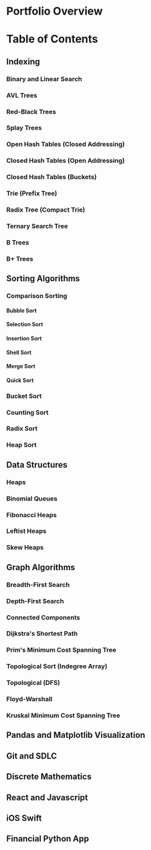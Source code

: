 # Portfolio Overview
<h1>Table of Contents</h1>

<h2>Indexing</h2>
  <h3>Binary and Linear Search</h3>
  <h3>AVL Trees</h3>
  <h3>Red-Black Trees</h3>
  <h3>Splay Trees</h3>
  <h3>Open Hash Tables (Closed Addressing)</h3>
  <h3>Closed Hash Tables (Open Addressing)</h3>
  <h3>Closed Hash Tables (Buckets)</h3>
  <h3>Trie (Prefix Tree)</h3>
  <h3>Radix Tree (Compact Trie)</h3>
  <h3>Ternary Search Tree</h3>
  <h3>B Trees</h3>
  <h3>B+ Trees</h3>
<h2>Sorting Algorithms</h2>
  <h3>Comparison Sorting</h3>
    <h4>Bubble Sort</h4>
    <h4>Selection Sort</h4>
    <h4>Insertion Sort</h4>
    <h4>Shell Sort</h4>
    <h4>Merge Sort</h4>
    <h4>Quick Sort</h4>
  <h3>Bucket Sort</h3>
  <h3>Counting Sort</h3>
  <h3>Radix Sort</h3>
  <h3>Heap Sort</h3>
<h2>Data Structures</h2>
  <h3>Heaps</h3>
  <h3>Binomial Queues</h3>
  <h3>Fibonacci Heaps</h3>
  <h3>Leftist Heaps</h3>
  <h3>Skew Heaps</h3>
<h2>Graph Algorithms</h2>
  <h3>Breadth-First Search</h3>
  <h3>Depth-First Search</h3>
  <h3>Connected Components</h3>
  <h3>Dijkstra's Shortest Path</h3>
  <h3>Prim's Minimum Cost Spanning Tree</h3>
  <h3>Topological Sort (Indegree Array)</h3>
  <h3>Topological (DFS)</h3>
  <h3>Floyd-Warshall</h3>
  <h3>Kruskal Minimum Cost Spanning Tree</h3>
<h2>Pandas and Matplotlib Visualization</h2>
<h2>Git and SDLC</h2>
<h2>Discrete Mathematics</h2>
<h2>React and Javascript</h2>
<h2>iOS Swift</h2>
<h2>Financial Python App</h2>
